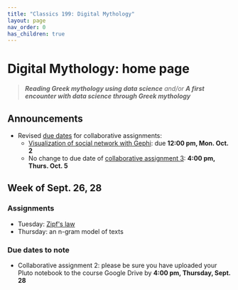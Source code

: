```yaml
---
title: "Classics 199: Digital Mythology"
layout: page
nav_order: 0
has_children: true
---
```



# Digital Mythology: home page

> ***Reading Greek mythology using data science*** *and/or* ***A first encounter with data science through Greek mythology***

## Announcements

- Revised [due dates](./deadlines/) for collaborative assignments:
    - [Visualization of social network with Gephi](./assignments/gephi/): due **12:00 pm, Mon. Oct. 2**
    - No change to due date of [collaborative assignment 3](./assignments/nb3/): **4:00 pm, Thurs. Oct. 5**


## Week of Sept. 26, 28

### Assignments

- Tuesday:  [Zipf's law](./classes/zipf/)
- Thursday: an n-gram model of texts

### Due dates to note

- Collaborative assignment 2: please be sure you have uploaded your Pluto notebook to the course Google Drive by **4:00 pm, Thursday, Sept. 28**